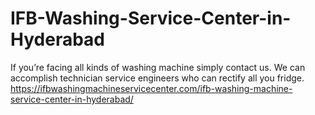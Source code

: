 # IFB-Washing-Service-Center-in-Hyderabad
If you’re facing all kinds of washing machine simply contact us. We can accomplish technician service engineers who can rectify all you fridge.   https://ifbwashingmachineservicecenter.com/ifb-washing-machine-service-center-in-hyderabad/
